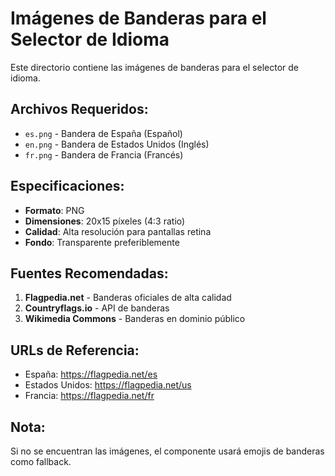 # Imágenes de Banderas para el Selector de Idioma

Este directorio contiene las imágenes de banderas para el selector de idioma.

## Archivos Requeridos:

- `es.png` - Bandera de España (Español)
- `en.png` - Bandera de Estados Unidos (Inglés)  
- `fr.png` - Bandera de Francia (Francés)

## Especificaciones:

- **Formato**: PNG
- **Dimensiones**: 20x15 píxeles (4:3 ratio)
- **Calidad**: Alta resolución para pantallas retina
- **Fondo**: Transparente preferiblemente

## Fuentes Recomendadas:

1. **Flagpedia.net** - Banderas oficiales de alta calidad
2. **Countryflags.io** - API de banderas
3. **Wikimedia Commons** - Banderas en dominio público

## URLs de Referencia:

- España: https://flagpedia.net/es
- Estados Unidos: https://flagpedia.net/us  
- Francia: https://flagpedia.net/fr

## Nota:

Si no se encuentran las imágenes, el componente usará emojis de banderas como fallback. 